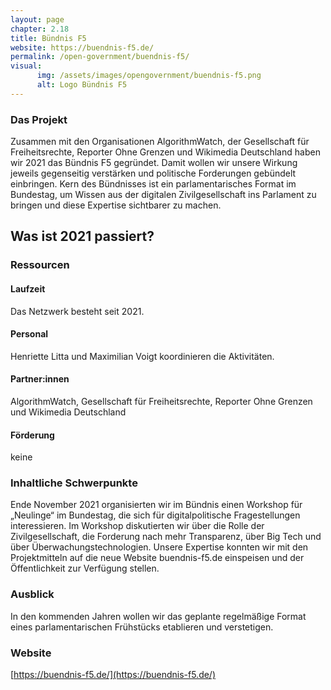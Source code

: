 ```yaml
---
layout: page
chapter: 2.18
title: Bündnis F5
website: https://buendnis-f5.de/
permalink: /open-government/buendnis-f5/
visual:
      img: /assets/images/opengovernment/buendnis-f5.png
      alt: Logo Bündnis F5
---
```


### Das Projekt

Zusammen mit den Organisationen AlgorithmWatch, der Gesellschaft für Freiheitsrechte, Reporter Ohne Grenzen und Wikimedia Deutschland haben wir 2021 das Bündnis F5 gegründet. Damit wollen wir unsere Wirkung jeweils gegenseitig verstärken und politische Forderungen gebündelt einbringen. Kern des Bündnisses ist ein parlamentarisches Format im Bundestag, um Wissen aus der digitalen Zivilgesellschaft ins Parlament zu bringen und diese Expertise sichtbarer zu machen.

## Was ist 2021 passiert?

### Ressourcen

#### Laufzeit
Das Netzwerk besteht seit 2021.

#### Personal
Henriette Litta und Maximilian Voigt koordinieren die Aktivitäten. 

#### Partner:innen
AlgorithmWatch, Gesellschaft für Freiheitsrechte, Reporter Ohne Grenzen und Wikimedia Deutschland

#### Förderung
keine

### Inhaltliche Schwerpunkte

Ende November 2021 organisierten wir im Bündnis einen Workshop für „Neulinge“ im Bundestag, die sich für digitalpolitische Fragestellungen interessieren. Im Workshop diskutierten wir über die Rolle der Zivilgesellschaft, die Forderung nach mehr Transparenz, über Big Tech und über Überwachungstechnologien. Unsere Expertise konnten wir mit den Projektmitteln auf die neue Website buendnis-f5.de einspeisen und der Öffentlichkeit zur Verfügung stellen. 


### Ausblick

In den kommenden Jahren wollen wir das geplante regelmäßige Format eines parlamentarischen Frühstücks etablieren und verstetigen. 

### Website

[https://buendnis-f5.de/](https://buendnis-f5.de/)
